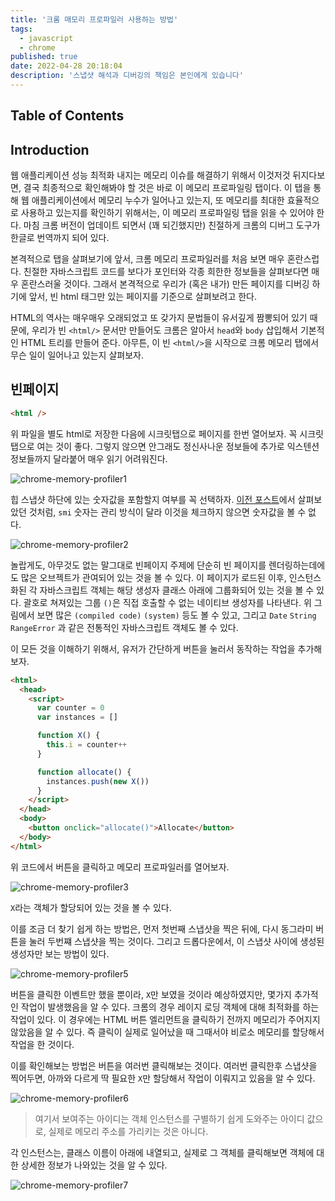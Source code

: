 ```yaml
---
title: '크롬 매모리 프로파일러 사용하는 방법'
tags:
  - javascript
  - chrome
published: true
date: 2022-04-28 20:18:04
description: '스냅샷 해석과 디버깅의 책임은 본인에게 있습니다'
---
```


## Table of Contents

## Introduction

웹 애플리케이션 성능 최적화 내지는 메모리 이슈를 해결하기 위해서 이것저것 뒤지다보면, 결국 최종적으로 확인해봐야 할 것은 바로 이 메모리 프로파일링 탭이다. 이 탭을 통해 웹 애플리케이션에서 메모리 누수가 일어나고 있는지, 또 메모리를 최대한 효율적으로 사용하고 있는지를 확인하기 위해서는, 이 메모리 프로파일링 탭을 읽을 수 있어야 한다. 마침 크롬 버전이 업데이트 되면서 (꽤 되긴했지만) 친절하게 크롬의 디버그 도구가 한글로 번역까지 되어 있다.

본격적으로 탭을 살펴보기에 앞서, 크롬 메모리 프로파일러를 처음 보면 매우 혼란스럽다. 친절한 자바스크립트 코드를 보다가 포인터와 각종 희한한 정보들을 살펴보다면 매우 혼란스러울 것이다. 그래서 본격적으로 우리가 (혹은 내가) 만든 페이지를 디버깅 하기에 앞서, 빈 html 태그만 있는 페이지를 기준으로 살펴보려고 한다.

HTML의 역사는 매우매우 오래되었고 또 갖가지 문법들이 유서깊게 짬뽕되어 있기 때문에, 우리가 빈 `<html/>` 문서만 만들어도 크롬은 알아서 `head`와 `body` 삽입해서 기본적인 HTML 트리를 만들어 준다. 아무튼, 이 빈 `<html/>`을 시작으로 크롬 메모리 탭에서 무슨 일이 일어나고 있는지 살펴보자.

## 빈페이지

```html
<html />
```

위 파일을 별도 html로 저장한 다음에 시크릿탭으로 페이지를 한번 열어보자. 꼭 시크릿탭으로 여는 것이 좋다. 그렇지 않으면 안그래도 정신사나운 정보들에 추가로 익스텐션 정보들까지 달라붙어 매우 읽기 어려워진다.

![chrome-memory-profiler1](./images/chrome-memory-profiler1.png)

힙 스냅샷 하단에 있는 숫자값을 포함할지 여부를 꼭 선택하자. [이전 포스트](/2022/04/how-javascript-variable-works-in-memory#숫자는-조금-복잡)에서 살펴보았던 것처럼, `smi` 숫자는 관리 방식이 달라 이것을 체크하지 않으면 숫자값을 볼 수 없다.

![chrome-memory-profiler2](./images/chrome-memory-profiler2.png)

놀랍게도, 아무것도 없는 말그대로 빈페이지 주제에 단순히 빈 페이지를 렌더링하는데에도 많은 오브젝트가 관여되어 있는 것을 볼 수 있다. 이 페이지가 로드된 이후, 인스턴스화된 각 자바스크립트 객체는 해당 생성자 클래스 아래에 그룹화되어 있는 것을 볼 수 있다. 괄호로 쳐져있는 그룹 `()`은 직접 호출할 수 없는 네이티브 생성자를 나타낸다. 위 그림에서 보면 많은 `(compiled code)` `(system)` 등도 볼 수 있고, 그리고 `Date` `String` `RangeError` 과 같은 전통적인 자바스크립트 객체도 볼 수 있다.

이 모든 것을 이해하기 위해서, 유저가 간단하게 버튼을 눌러서 동작하는 작업을 추가해보자.

```html
<html>
  <head>
    <script>
      var counter = 0
      var instances = []

      function X() {
        this.i = counter++
      }

      function allocate() {
        instances.push(new X())
      }
    </script>
  </head>
  <body>
    <button onclick="allocate()">Allocate</button>
  </body>
</html>
```

위 코드에서 버튼을 클릭하고 메모리 프로파일러를 열어보자.

![chrome-memory-profiler3](./images/chrome-memory-profiler3.png)

`X`라는 객체가 할당되어 있는 것을 볼 수 있다.

이를 조금 더 찾기 쉽게 하는 방법은, 먼저 첫번째 스냅샷을 찍은 뒤에, 다시 동그라미 버튼을 눌러 두번쨰 스냅샷을 찍는 것이다. 그리고 드롭다운에서, 이 스냅샷 사이에 생성된 생성자만 보는 방법이 있다.

![chrome-memory-profiler5](./images/chrome-memory-profiler5.png)

버튼을 클릭한 이벤트만 했을 뿐이라, `X`만 보였을 것이라 예상하였지만, 몇가지 추가적인 작업이 발생했음을 알 수 있다. 크롬의 경우 레이지 로딩 객체에 대해 최적화를 하는 작업이 있다. 이 경우에는 HTML 버튼 엘리먼트을 클릭하기 전까지 메모리가 주어지지 않았음을 알 수 있다. 즉 클릭이 실제로 일어났을 때 그때서야 비로소 메모리를 할당해서 작업을 한 것이다.

이를 확인해보는 방법은 버튼을 여러번 클릭해보는 것이다. 여러번 클릭한후 스냅샷을 찍어두면, 아까와 다르게 딱 필요한 `X`만 할당해서 작업이 이뤄지고 있음을 알 수 있다.

![chrome-memory-profiler6](./images/chrome-memory-profiler6.png)

> 여기서 보여주는 아이디는 객체 인스턴스를 구별하기 쉽게 도와주는 아이디 값으로, 실제로 메모리 주소를 가리키는 것은 아니다.

각 인스턴스는, 클래스 이름이 아래에 내열되고, 실제로 그 객체를 클릭해보면 객체에 대한 상세한 정보가 나와있는 것을 알 수 있다.

![chrome-memory-profiler7](./images/chrome-memory-profiler7.png)
